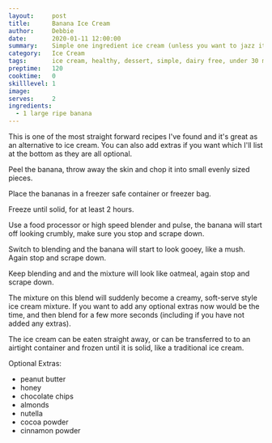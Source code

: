 ```yaml
---
layout:     post
title:      Banana Ice Cream
author:     Debbie
date:       2020-01-11 12:00:00
summary:    Simple one ingredient ice cream (unless you want to jazz it up)
category:   Ice Cream
tags:       ice cream, healthy, dessert, simple, dairy free, under 30 minutes
preptime:   120
cooktime:   0
skilllevel: 1
image:      
serves:     2
ingredients:
  - 1 large ripe banana
---
```


This is one of the most straight forward recipes I've found and it's great as an alternative to ice cream. You can also add extras if you want which I'll list at the bottom as they are all optional.

Peel the banana, throw away the skin and chop it into small evenly sized pieces.

Place the bananas in a freezer safe container or freezer bag.

Freeze until solid, for at least 2 hours.

Use a food processor or high speed blender and pulse, the banana will start off looking crumbly, make sure you stop and scrape down.

Switch to blending and the banana will start to look gooey, like a mush. Again stop and scrape down.

Keep blending and and the mixture will look like oatmeal, again stop and scrape down.

The mixture on this blend will suddenly become a creamy, soft-serve style ice cream mixture. If you want to add any optional extras now would be the time, and then blend for a few more seconds (including if you have not added any extras).

The ice cream can be eaten straight away, or can be transferred to to an airtight container and frozen until it is solid, like a traditional ice cream.


Optional Extras:
  - peanut butter
  - honey
  - chocolate chips
  - almonds
  - nutella
  - cocoa powder
  - cinnamon powder
